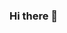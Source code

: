 ### Hi there 👋

<!--
**Omar8345/Omar8345** is a ✨ _special_ ✨ repository because its `README.md` (this file) appears on your GitHub profile.
!>
<div align="center">
<h1>Hi there! 👋</h1>
<p><b>I am <a href="https://omardevblog.toolsandapps4us.site">Omar Moustafa</a>.</b></p>
<img src="https://github-readme-streak-stats.herokuapp.com/?user=Jothin-kumar&theme=dark" alt="My streak">
<img src="https://github-profile-trophy.vercel.app/?username=Jothin-kumar&theme=darkhub" alt="My trophies">
<img src="https://wakatime.com/share/@f55d578f-bad3-4199-a7b1-8cf93643bb8e/abd7bf3c-4576-446c-b91d-69c40f669de9.png" alt="My wakatime coding stats">
<img src="https://jothin-github-activity-graph.herokuapp.com/graph?username=Jothin-kumar&theme=react-dark" alt="">
<img src="https://visitor-badge.glitch.me/badge?page_id=Jothin-kumar.Jothin-kumar" alt="Visitors">
</div>
<p><a href="https://jothin.tech">Visit my website</a> to know more.</p>

Here are some ideas to get you started:

- 🔭 I’m currently working on Python
- 🌱 I’m currently learning JS
- 👯 I’m looking to collaborate on WebX (FAX Browser)
- 🤔 I’m looking for help with Python Tkinter & PyQT5
- 💬 Ask me about programming
- 📫 How to reach me: omar.moustafa@toolsandapps4us.site
- 😄 Pronouns: Mr Programmer.
- ⚡ Fun fact: A young programming hobbyist
-->
